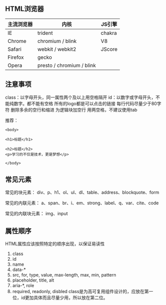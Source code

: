 ## HTML浏览器
| 主流浏览器 | 内核 | JS引擎 |
|-----|----|----|
| IE | trident | chakra |
| Chrome | chromium / blink | V8 |
| Safari | webkit / webkit2 | JScore |
| Firefox | gecko |  |
| Opera | presto  / chromium / blink |  |
## 注意事项
class：以字母开头，同一属性两个及以上用空格隔开
id：以数字或字母开头，不能纯数字。都不能有空格
所有的logo都是可以点击的链接
每行代码尽量少于80字符
删除多余的空行和缩进
为逻辑块加空行
用两空格，不建议使用tab

推荐：
```
<body>

<h1>标题</h1>

<h2>标题</h2>
<p>学习的不仅是技术，更是梦想</p>

</body>

```
## 常见元素
常见的块元素：
div、p、h1、ol、ul、dl、table、address、blockquote、form

常见的内联元素：
a、span、br、i、em、strong、label、q、var、cite、code

常见的内联块元素：
img、input

## 属性顺序
HTML属性应该按照特定的顺序出现，以保证易读性
1. class
2. id
3. name
4. data-*
5. src, for, type, value, max-length, max, min, pattern
6. placeholder, title, alt
7. aria-*, role
8. required, readonly, disbled
class是为高可复用组件设计的，应放在第一位，id更加具体而且尽量少用，所以放在第二位。

